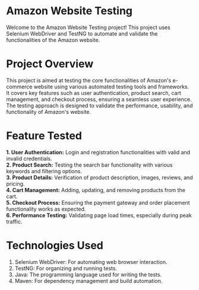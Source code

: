 # Amazon Website Testing

Welcome to the Amazon Website Testing project! This project uses Selenium WebDriver and TestNG to automate and validate the functionalities of the Amazon website.

# Project Overview

This project is aimed at testing the core functionalities of Amazon's e-commerce website using various automated testing tools and frameworks. It covers key features such as user authentication, product search, cart management, and checkout process, ensuring a seamless user experience. The testing approach is designed to validate the performance, usability, and functionality of Amazon's website.


# Feature Tested

**1. User Authentication:** Login and registration functionalities with valid and invalid credentials.<br>
**2. Product Search:** Testing the search bar functionality with various keywords and filtering options.<br>
**3. Product Details:** Verification of product description, images, reviews, and pricing.<br>
**4. Cart Management:** Adding, updating, and removing products from the cart.<br>
**5. Checkout Process:** Ensuring the payment gateway and order placement functionality works as expected.<br>
**6. Performance Testing:** Validating page load times, especially during peak traffic.<br>



# Technologies Used

1. Selenium WebDriver: For automating web browser interaction.
2. TestNG: For organizing and running tests.
3. Java: The programming language used for writing the tests.
4. Maven: For dependency management and build automation.



